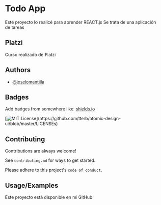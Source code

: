 
# Todo App

Este proyecto lo realicé para aprender REACT.js 
Se trata de una aplicación de tareas

## Platzi   

Curso realizado de Platzi

## Authors

- [@joselomantilla](https://github.com/jmanti1804)


## Badges

Add badges from somewhere like: [shields.io](https://shields.io/)

[![MIT License](https://img.shields.io/apm/l/atomic-design-ui.svg?)](https://github.com/tterb/atomic-design-ui/blob/master/LICENSEs)


## Contributing

Contributions are always welcome!

See `contributing.md` for ways to get started.

Please adhere to this project's `code of conduct`.


## Usage/Examples

Este proyecto está disponible en mi GitHub

